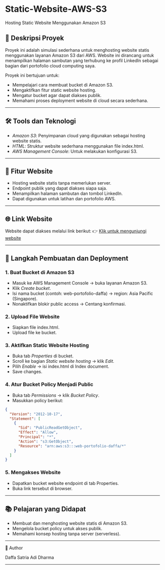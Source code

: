 # Static-Website-AWS-S3
Hosting Static Website Menggunakan Amazon S3

## 📖 Deskripsi Proyek
Proyek ini adalah simulasi sederhana untuk menghosting website statis menggunakan layanan Amazon S3 dari AWS. Website ini dirancang untuk menampilkan halaman sambutan yang terhubung ke profil LinkedIn sebagai bagian dari portofolio cloud computing saya.

Proyek ini bertujuan untuk:
- Mempelajari cara membuat bucket di Amazon S3.
- Mengaktifkan fitur static website hosting.
- Mengatur bucket agar dapat diakses publik.
- Memahami proses deployment website di cloud secara sederhana.

---

## 🛠 Tools dan Teknologi
- *Amazon S3*: Penyimpanan cloud yang digunakan sebagai hosting website statis.
- *HTML*: Struktur website sederhana menggunakan file index.html.
- *AWS Management Console*: Untuk melakukan konfigurasi S3.

---

## 🌟 Fitur Website
- Hosting website statis tanpa memerlukan server.
- Endpoint publik yang dapat diakses siapa saja.
- Menampilkan halaman sambutan dan tombol LinkedIn.
- Dapat digunakan untuk latihan dan portofolio AWS.

---

## 🌐 Link Website
Website dapat diakses melalui link berikut:
👉 [Klik untuk mengunjungi website](http://web-portofolio-daffa.s3-website-ap-southeast-1.amazonaws.com)

---

## 🚀 Langkah Pembuatan dan Deployment

### 1. Buat Bucket di Amazon S3
- Masuk ke AWS Management Console → buka layanan Amazon S3.
- Klik *Create bucket*.
- Isi nama bucket (contoh: web-portofolio-daffa) → region: Asia Pacific (Singapore).
- Nonaktifkan blokir public access → Centang konfirmasi.

### 2. Upload File Website
- Siapkan file index.html.
- Upload file ke bucket.

### 3. Aktifkan Static Website Hosting
- Buka tab *Properties* di bucket.
- Scroll ke bagian *Static website hosting* → klik *Edit*.
- Pilih *Enable* → isi index.html di Index document.
- Save changes.

### 4. Atur Bucket Policy Menjadi Public
- Buka tab *Permissions* → klik *Bucket Policy*.
- Masukkan policy berikut:

```json
{
  "Version": "2012-10-17",
  "Statement": [
    {
      "Sid": "PublicReadGetObject",
      "Effect": "Allow",
      "Principal": "*",
      "Action": "s3:GetObject",
      "Resource": "arn:aws:s3:::web-portofolio-daffa/*"
    }
  ]
}
```

### 5. Mengakses Website

- Dapatkan bucket website endpoint di tab Properties.
- Buka link tersebut di browser.

---

## 📚 Pelajaran yang Didapat

- Membuat dan menghosting website statis di Amazon S3.
- Mengelola bucket policy untuk akses publik.
- Memahami konsep hosting tanpa server (serverless).

---

👤 Author

Daffa Satria Adi Dharma

---
